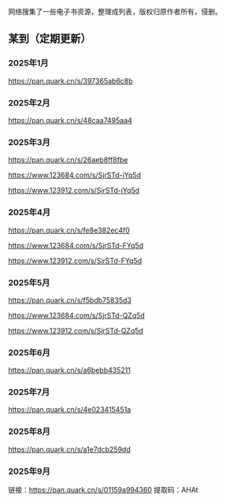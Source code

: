 网络搜集了一些电子书资源，整理成列表，版权归原作者所有，侵删。

## 某到（定期更新）

### 2025年1月

https://pan.quark.cn/s/397365ab6c8b

### 2025年2月

https://pan.quark.cn/s/48caa7495aa4

### 2025年3月

https://pan.quark.cn/s/26aeb8ff8fbe

https://www.123684.com/s/SjrSTd-jYq5d

https://www.123912.com/s/SjrSTd-jYq5d

### 2025年4月

https://pan.quark.cn/s/fe8e382ec4f0

https://www.123684.com/s/SjrSTd-FYq5d

https://www.123912.com/s/SjrSTd-FYq5d


### 2025年5月

https://pan.quark.cn/s/f5bdb75835d3

https://www.123684.com/s/SjrSTd-QZq5d

https://www.123912.com/s/SjrSTd-QZq5d

### 2025年6月

https://pan.quark.cn/s/a6bebb435211

### 2025年7月

https://pan.quark.cn/s/4e023415451a


### 2025年8月

https://pan.quark.cn/s/a1e7dcb259dd

### 2025年9月

链接：https://pan.quark.cn/s/01159a994360 提取码：AHAt